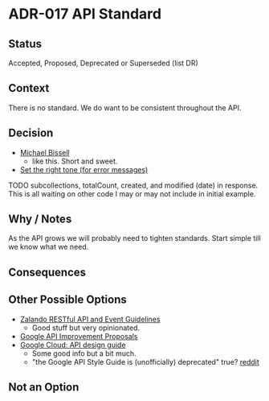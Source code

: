 # ADR-017 API Standard

## Status

Accepted, Proposed, Deprecated or Superseded (list DR)

## Context

There is no standard. We do want to be consistent throughout the API.

## Decision

- [Michael Bissell](https://www.michaelbissell.com/2d5a25c0-8d0c-11ed-b6fc-b5eee5a22130/API-Standards)
  - like this. Short and sweet.
- [Set the right tone (for error messages)](https://developers.google.com/tech-writing/error-messages/set-tone)

TODO subcollections, totalCount, created, and modified (date) in response. This 
is all waiting on other code I may or may not include in initial example.

## Why / Notes

As the API grows we will probably need to tighten standards. Start simple till we
know what we need.

## Consequences

## Other Possible Options

- [Zalando RESTful API and Event Guidelines](https://opensource.zalando.com/restful-api-guidelines/)
  - Good stuff but very opinionated.
- [Google API Improvement Proposals](https://google.aip.dev/)
- [Google Cloud: API design guide](https://cloud.google.com/apis/design)
  - Some good info but a bit much.
  - "the Google API Style Guide is (unofficially) deprecated" true? 
    [reddit](https://www.reddit.com/r/ExperiencedDevs/comments/vc8em5/do_you_have_an_api_design_guide/)

## Not an Option

